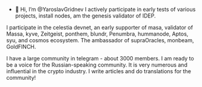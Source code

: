 - 👋 Hi, I’m @YaroslavGridnev
I actively participate in early tests of various projects, install nodes, am the genesis validator of IDEP. 

I participate in the celestia devnet, an early supporter of masa, validator of Massa, kyve, Zeitgeist, ponthem, blundr, Penumbra, hummanode, Aptos, syu, and cosmos ecosystem.
The ambassador of supraOracles, monbeam, GoldFINCH. 

I have a large community in telegram - about 3000 members. 
I am ready to be a voice for the Russian-speaking community. It is very numerous and influential in the crypto industry. 
I write articles and do translations for the community! 


<!---
YaroslavGridnev/YaroslavGridnev is a ✨ special ✨ repository because its `README.md` (this file) appears on your GitHub profile.
You can click the Preview link to take a look at your changes.
--->
